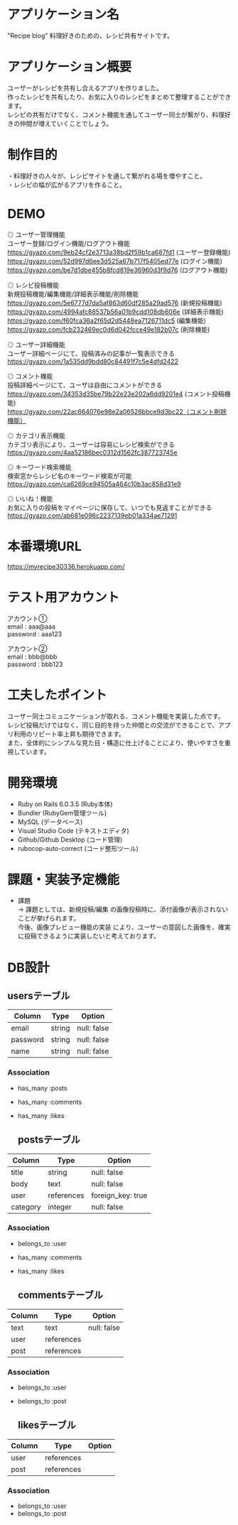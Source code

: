# アプリケーション名

"Recipe blog"
 料理好きのための、レシピ共有サイトです。

# アプリケーション概要
ユーザーがレシピを共有し合えるアプリを作りました。  
作ったレシピを共有したり、お気に入りのレシピをまとめて整理することができます。  
レシピの共有だけでなく、コメント機能を通してユーザー同士が繋がり、料理好きの仲間が増えていくことでしょう。

# 制作目的
・料理好きの人々が、レシピサイトを通して繋がれる場を増やすこと。  
・レシピの幅が広がるアプリを作ること。

# DEMO
◎ ユーザー管理機能  
ユーザー登録/ログイン機能/ログアウト機能  
https://gyazo.com/9eb24cf2e3713a38bd2f59b1ca687fd1 (ユーザー登録機能)  
https://gyazo.com/52d997d6ee3d525a67b717f5405ed77e (ログイン機能)  
https://gyazo.com/be7d1dbe455b8fcd819e36960d3f9d76 (ログアウト機能)

◎ レシピ投稿機能  
新規投稿機能/編集機能/詳細表示機能/削除機能  
https://gyazo.com/5e6777d7da5af863d60df285a29ad576 (新規投稿機能)  
https://gyazo.com/4994afc88537b56a01b9cdd108db606e (詳細表示機能)  
https://gyazo.com/f60fca36a2f65d2d5448ea7126711dc5 (編集機能)  
https://gyazo.com/fcb232469ec0d6d042fcce49e182b07c (削除機能)

◎ ユーザー詳細機能  
ユーザー詳細ページにて、投稿済みの記事が一覧表示できる  
https://gyazo.com/1a535dd9bdd80c84491f7c5e4dfd2422

◎ コメント機能  
投稿詳細ページにて、ユーザは自由にコメントができる  
https://gyazo.com/34353d35be79b22e23e202a6dd9201e4 (コメント投稿機能)  
https://gyazo.com/22ac664076e98e2a06526bbce9d3bc22（コメント削除機能）

◎ カテゴリ表示機能  
カテゴリ表示により、ユーザーは容易にレシピ検索ができる  
https://gyazo.com/4aa52186bec0312d1562fc387723745e

◎ キーワード検索機能  
検索窓からレシピ名のキーワード検索が可能  
https://gyazo.com/ca6269ce94505a464c10b3ac858d31e9

◎ いいね！機能  
お気に入りの投稿をマイページに保存して、いつでも見返すことができる  
https://gyazo.com/ab681e096c2237139eb01a334ae71291

# 本番環境URL
https://myrecipe30336.herokuapp.com/

# テスト用アカウント
アカウント①  
email : aaa@aaa  
password : aaa123

アカウント②  
email : bbb@bbb  
password : bbb123


# 工夫したポイント
ユーザー同士コミュニケーションが取れる、コメント機能を実装した点です。  
レシピ投稿だけではなく、同じ目的を持った仲間との交流ができることで、アプリ利用のリピート率上昇も期待できます。  
また、全体的にシンプルな見た目・構造に仕上げることにより、使いやすさを重視しています。

# 開発環境
- Ruby on Rails 6.0.3.5  (Ruby本体)
- Bundler                (RubyGem管理ツール)
- MySQL                  (データベース)
- Visual Studio Code     (テキストエディタ)
- Github/Github Desktop  (コード管理)
- rubocop-auto-correct   (コード整形ツール)

# 課題・実装予定機能
- 課題  
→ 課題としては、新規投稿/編集 の画像投稿時に、添付画像が表示されないことが挙げられます。  
今後、画像プレビュー機能の実装 により、ユーザーの意図した画像を、確実に投稿できるように実装したいと考えております。

# DB設計
  ## usersテーブル
|Column|Type|Option|  
|---------|-----|-----------|
|email|string|null: false|
|password|string|null: false|
|name|string|null: false|
 ### Association
- has_many :posts
- has_many :comments
- has_many :likes


  ## postsテーブル 
 Column     | Type       | Option            |
 ---------  | ---------  | ----------        |
| title      | string     | null: false       |
| body       | text       | null: false       |
| user       | references | foreign_key: true |
| category   | integer    | null: false       | ★Active-hash

 ### Association
- belongs_to :user
- has_many :comments
- has_many :likes


  ## commentsテーブル 
 Column    | Type       | Option      |
 --------- | ---------  | ----------  |
| text      | text       | null: false |
| user      | references |             |
| post      | references |             |
 ### Association
- belongs_to :user
- belongs_to :post


  ## likesテーブル 
| Column    | Type       | Option      |
| --------- | ---------  | ----------  |
| user      | references |             |
| post      | references |             |
 ### Association
- belongs_to :user
- belongs_to :post

